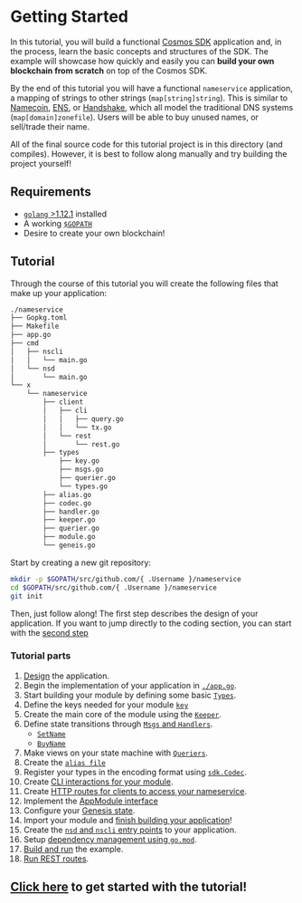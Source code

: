 # Getting Started

In this tutorial, you will build a functional [Cosmos SDK](https://github.com/cosmos/cosmos-sdk/) application and, in the process, learn the basic concepts and structures of the SDK. The example will showcase how quickly and easily you can **build your own blockchain from scratch** on top of the Cosmos SDK.

By the end of this tutorial you will have a functional `nameservice` application, a mapping of strings to other strings (`map[string]string`). This is similar to [Namecoin](https://namecoin.org/), [ENS](https://ens.domains/), or [Handshake](https://handshake.org/), which all model the traditional DNS systems (`map[domain]zonefile`). Users will be able to buy unused names, or sell/trade their name.

All of the final source code for this tutorial project is in this directory (and compiles). However, it is best to follow along manually and try building the project yourself!

## Requirements

- [`golang` >1.12.1](https://golang.org/doc/install) installed
- A working [`$GOPATH`](https://github.com/golang/go/wiki/SettingGOPATH)
- Desire to create your own blockchain!

## Tutorial

Through the course of this tutorial you will create the following files that make up your application:

```bash
./nameservice
├── Gopkg.toml
├── Makefile
├── app.go
├── cmd
│   ├── nscli
│   │   └── main.go
│   └── nsd
│       └── main.go
└── x
    └── nameservice
        ├── client
        │   ├── cli
        │   │   ├── query.go
        │   │   └── tx.go
        │   └── rest
        │       └── rest.go
        ├── types
            ├── key.go
            ├── msgs.go
            ├── querier.go
            └── types.go
        ├── alias.go
        ├── codec.go
        ├── handler.go
        ├── keeper.go
        ├── querier.go
        ├── module.go
        └── geneis.go

```

Start by creating a new git repository:

```bash
mkdir -p $GOPATH/src/github.com/{ .Username }/nameservice
cd $GOPATH/src/github.com/{ .Username }/nameservice
git init
```

Then, just follow along! The first step describes the design of your application. If you want to jump directly to the coding section, you can start with the [second step](./keeper.md)

### Tutorial parts

1. [Design](./app-design.md) the application.
2. Begin the implementation of your application in [`./app.go`](./app-init.md).
3. Start building your module by defining some basic [`Types`](types.md).
4. Define the keys needed for your module [`key`](./key.md)
5. Create the main core of the module using the [`Keeper`](./keeper.md).
6. Define state transitions through [`Msgs` and `Handlers`](./msgs-handlers.md).
   - [`SetName`](./set-name.md)
   - [`BuyName`](./buy-name.md)
7. Make views on your state machine with [`Queriers`](./queriers.md).
8. Create the [`alias file`](./alias.md)
9. Register your types in the encoding format using [`sdk.Codec`](./codec.md).
10. Create [CLI interactions for your module](./cli.md).
11. Create [HTTP routes for clients to access your nameservice](./rest.md).
12. Implement the [AppModule interface](./module.md)
13. Configure your [Genesis state](./genesis.md).
14. Import your module and [finish building your application](./app-complete.md)!
15. Create the [`nsd` and `nscli` entry points](./entrypoint.md) to your application.
16. Setup [dependency management using `go.mod`](./gomod.md).
17. [Build and run](./build-run.md) the example.
18. [Run REST routes](./run-rest.md).

## [Click here](./app-design.md) to get started with the tutorial!
